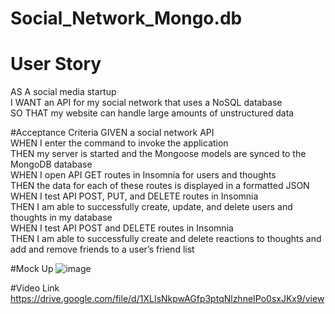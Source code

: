 # Social_Network_Mongo.db

# User Story
AS A social media startup<br/>
I WANT an API for my social network that uses a NoSQL database<br/>
SO THAT my website can handle large amounts of unstructured data<br/>

#Acceptance Criteria
GIVEN a social network API<br/>
WHEN I enter the command to invoke the application<br/>
THEN my server is started and the Mongoose models are synced to the MongoDB database<br/>
WHEN I open API GET routes in Insomnia for users and thoughts<br/>
THEN the data for each of these routes is displayed in a formatted JSON<br/>
WHEN I test API POST, PUT, and DELETE routes in Insomnia<br/>
THEN I am able to successfully create, update, and delete users and thoughts in my database<br/>
WHEN I test API POST and DELETE routes in Insomnia<br/>
THEN I am able to successfully create and delete reactions to thoughts and add and remove friends to a user’s friend list<br/>

#Mock Up
![image](https://user-images.githubusercontent.com/83068010/224874402-de84480a-1a91-4fa1-ab90-8670809502f2.png)

#Video Link
https://drive.google.com/file/d/1XLIsNkpwAGfp3ptqNlzhneIPo0sxJKx9/view

